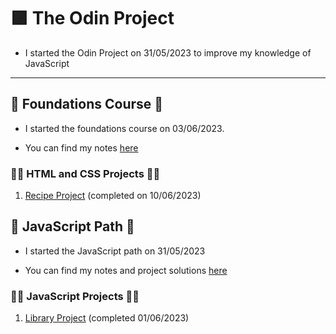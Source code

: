 # 🟪 The Odin Project

* I started the Odin Project on 31/05/2023 to improve my knowledge of JavaScript

<hr>

## 🧠 Foundations Course 🧠

* I started the foundations course on 03/06/2023. 

* You can find my notes [here](/0%20Foundations%20Course/README.md)

### 👨‍💻 HTML and CSS Projects 👨‍💻

1) [Recipe Project](https://github.com/shivkumar98/odin-recipes) (completed on 10/06/2023)

## 🧠 JavaScript Path 🧠

* I started the JavaScript path on 31/05/2023

* You can find my notes and project solutions [here](/1%20Full%20Stack%20JavaScript%20Path/2%20JavaScript/README.md)

### 👨‍💻 JavaScript Projects 👨‍💻

1) [Library Project](/1%20Full%20Stack%20JavaScript%20Path/2%20JavaScript/Projects/1%20Library/README.md) (completed 01/06/2023)
